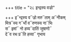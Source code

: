 +++
title = "२८ इन्द्रस्य वज्रो"

+++
इ᳓न्द्रस्य व᳓ज्रो मरु᳓ताम् अ᳓नीकम्  
मित्र᳓स्य ग᳓र्भो व᳓रुणस्य ना᳓भिः  
स᳓ इमां᳓ नो हव्य᳓दातिं जुषाणो᳓  
दे᳓व रथ प्र᳓ति हव्या᳓ गृभाय